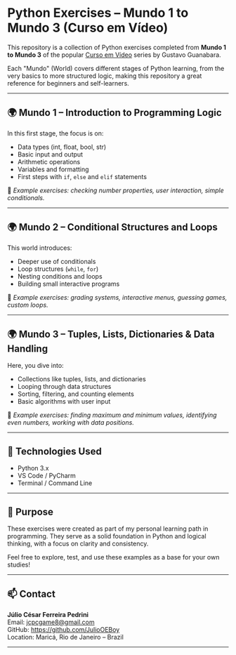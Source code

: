 # Python Exercises – Mundo 1 to Mundo 3 (Curso em Vídeo)

This repository is a collection of Python exercises completed from **Mundo 1 to Mundo 3** of the popular [Curso em Vídeo](https://www.cursoemvideo.com/curso/python-3-mundo-1/) series by Gustavo Guanabara.

Each "Mundo" (World) covers different stages of Python learning, from the very basics to more structured logic, making this repository a great reference for beginners and self-learners.

---

## 🌍 Mundo 1 – Introduction to Programming Logic
In this first stage, the focus is on:
- Data types (int, float, bool, str)
- Basic input and output
- Arithmetic operations
- Variables and formatting
- First steps with `if`, `else` and `elif` statements

📌 *Example exercises: checking number properties, user interaction, simple conditionals.*

---

## 🌍 Mundo 2 – Conditional Structures and Loops
This world introduces:
- Deeper use of conditionals
- Loop structures (`while`, `for`)
- Nesting conditions and loops
- Building small interactive programs

📌 *Example exercises: grading systems, interactive menus, guessing games, custom loops.*

---

## 🌍 Mundo 3 – Tuples, Lists, Dictionaries & Data Handling
Here, you dive into:
- Collections like tuples, lists, and dictionaries
- Looping through data structures
- Sorting, filtering, and counting elements
- Basic algorithms with user input

📌 *Example exercises: finding maximum and minimum values, identifying even numbers, working with data positions.*

---

## 🔧 Technologies Used
- Python 3.x
- VS Code / PyCharm
- Terminal / Command Line

---

## 🎯 Purpose
These exercises were created as part of my personal learning path in programming. They serve as a solid foundation in Python and logical thinking, with a focus on clarity and consistency.

Feel free to explore, test, and use these examples as a base for your own studies!

---

## 📫 Contact
**Júlio César Ferreira Pedrini**  
Email: jcpcgame8@gmail.com  
GitHub:  https://github.com/JulioOEBoy  
Location: Maricá, Rio de Janeiro – Brazil

---
